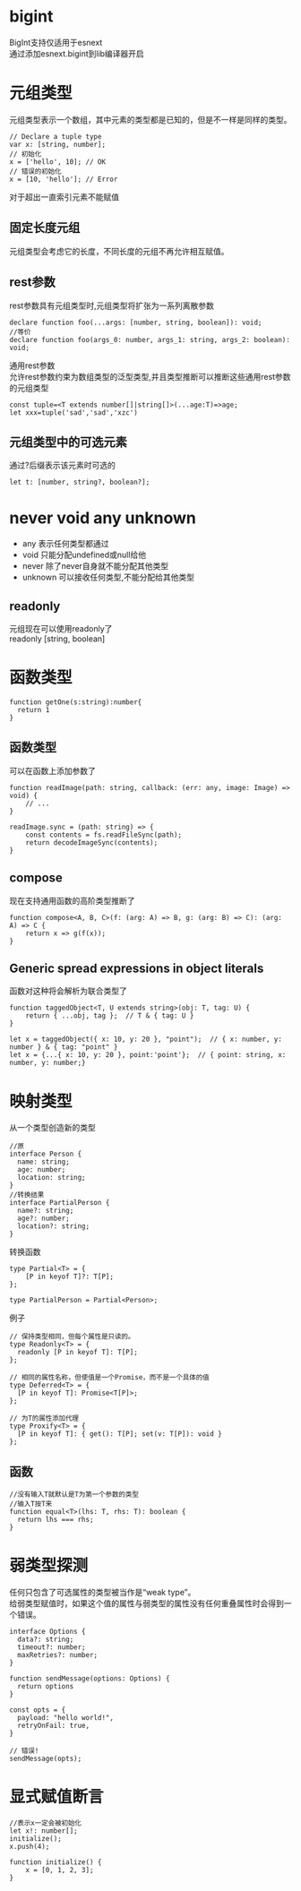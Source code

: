# bigint
BigInt支持仅适用于esnext  
通过添加esnext.bigint到lib编译器开启

# 元组类型
元组类型表示一个数组，其中元素的类型都是已知的，但是不一样是同样的类型。
```
// Declare a tuple type
var x: [string, number];
// 初始化
x = ['hello', 10]; // OK
// 错误的初始化
x = [10, 'hello']; // Error
```
对于超出一直索引元素不能赋值

## 固定长度元组
元组类型会考虑它的长度，不同长度的元组不再允许相互赋值。

## rest参数
rest参数具有元组类型时,元组类型将扩张为一系列离散参数
```
declare function foo(...args: [number, string, boolean]): void;
//等价
declare function foo(args_0: number, args_1: string, args_2: boolean): void;
```
通用rest参数  
允许rest参数约束为数组类型的泛型类型,并且类型推断可以推断这些通用rest参数的元组类型
```
const tuple=<T extends number[]|string[]>(...age:T)=>age;
let xxx=tuple('sad','sad','xzc')
```

## 元组类型中的可选元素
通过?后缀表示该元素时可选的
```
let t: [number, string?, boolean?];
```
# never void any unknown
- any 表示任何类型都通过  
- void 只能分配undefined或null给他
- never 除了never自身就不能分配其他类型
- unknown 可以接收任何类型,不能分配给其他类型

## readonly
元组现在可以使用readonly了  
readonly [string, boolean]

# 函数类型
```
function getOne(s:string):number{
  return 1
}
```
## 函数类型
可以在函数上添加参数了
```
function readImage(path: string, callback: (err: any, image: Image) => void) {
    // ...
}

readImage.sync = (path: string) => {
    const contents = fs.readFileSync(path);
    return decodeImageSync(contents);
}
```

## compose
现在支持通用函数的高阶类型推断了
```
function compose<A, B, C>(f: (arg: A) => B, g: (arg: B) => C): (arg: A) => C {
    return x => g(f(x));
}
```
## Generic spread expressions in object literals
函数对这种将会解析为联合类型了
```
function taggedObject<T, U extends string>(obj: T, tag: U) {
    return { ...obj, tag };  // T & { tag: U }
}

let x = taggedObject({ x: 10, y: 20 }, "point");  // { x: number, y: number } & { tag: "point" }
let x = {...{ x: 10, y: 20 }, point:'point'};  // { point: string, x: number, y: number;}
```
# 映射类型
从一个类型创造新的类型
```
//原
interface Person {
  name: string;
  age: number;
  location: string;
}
//转换结果
interface PartialPerson {
  name?: string;
  age?: number;
  location?: string;
}
```

转换函数
```
type Partial<T> = {
    [P in keyof T]?: T[P];
};

type PartialPerson = Partial<Person>;
```

例子
```
// 保持类型相同，但每个属性是只读的。
type Readonly<T> = {
  readonly [P in keyof T]: T[P];
};

// 相同的属性名称，但使值是一个Promise，而不是一个具体的值
type Deferred<T> = {
  [P in keyof T]: Promise<T[P]>;
};

// 为T的属性添加代理
type Proxify<T> = {
  [P in keyof T]: { get(): T[P]; set(v: T[P]): void }
};
```
## 函数
```
//没有输入T就默认是T为第一个参数的类型
//输入T按T来
function equal<T>(lhs: T, rhs: T): boolean {
  return lhs === rhs;
}
```


# 弱类型探测
任何只包含了可选属性的类型被当作是“weak type”。  
给弱类型赋值时，如果这个值的属性与弱类型的属性没有任何重叠属性时会得到一个错误。
```
interface Options {
  data?: string;
  timeout?: number;
  maxRetries?: number;
}

function sendMessage(options: Options) {
  return options
}

const opts = {
  payload: "hello world!",
  retryOnFail: true,
}

// 错误!
sendMessage(opts);
```

# 显式赋值断言
```
//表示x一定会被初始化
let x!: number[];
initialize();
x.push(4);

function initialize() {
    x = [0, 1, 2, 3];
}
```